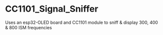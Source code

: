 # CC1101_Signal_Sniffer
Uses an esp32-OLED board and CC1101 module to sniff &amp; display 300, 400 &amp; 800 ISM frequencies
